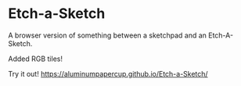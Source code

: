 # Etch-a-Sketch
A browser version of something between a sketchpad and an Etch-A-Sketch.

Added RGB tiles!

Try it out! https://aluminumpapercup.github.io/Etch-a-Sketch/
